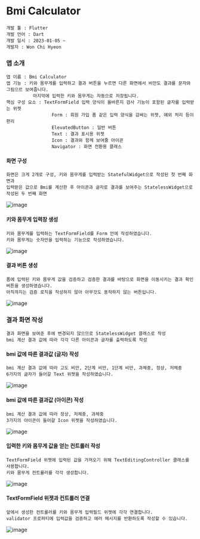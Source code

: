 # Bmi Calculator

```
개발 툴 : Flutter
개발 언어 : Dart
개발 일시 : 2023-01-05 ~
개발자 : Won Chi Hyeon
```

### 앱 소개
```
앱 이름 : Bmi Calculator
앱 기능 : 키와 몸무게를 입력하고 결과 버튼을 누르면 다른 화면에서 비만도 결과를 문자와 그림으르 보여줍니다.
          마지막에 입력한 키와 몸무게는 자동으로 저장됩니다.
핵심 구성 요소 : TextFormField 입력 양식이 올바른지 검사 기능이 포함된 글자를 입력받는 위젯
                 Form : 회원 가입 폼 같은 입력 양식을 감싸는 위젯, 예외 처리 등이 편리
                 ElevatedButton : 일반 버튼
                 Text : 결과 표시용 위젯
                 Icon : 결과와 함께 보여줄 아이콘
                 Navigator : 화면 전환용 클래스
```

#### 화면 구성
```
화면은 크게 2개로 구성, 키와 몸무게를 입력받는 StatefulWidget으로 작성된 첫 번째 화면과
입력받은 값으로 Bmi를 계산한 후 아이콘과 글자로 결과를 보여주는 StatelessWidget으로 작성된 두 번째 화면
```
![image](https://user-images.githubusercontent.com/58906858/210713779-05867828-5755-47d5-94d1-ac03b607797d.png)

#### 키와 몸무게 입력창 생성
```
키와 몸무게를 입력하는 TextFormField를 Form 안에 작성하였습니다.
키와 몸무게는 숫자만을 입력하는 기능으로 작성하였습니다.
```
![image](https://user-images.githubusercontent.com/58906858/210717458-14d91a8d-0bdb-4baa-9e4e-ced043164f2d.png)

#### 결과 버튼 생성
```
폼에 입력된 키와 몸무게 값을 검증하고 검증한 결과를 바탕으로 화면을 이동시키는 결과 확인 버튼을 생성하였습니다.
아직까지는 검증 로직을 작성하지 않아 아무것도 동작하지 않는 버튼입니다.
```
![image](https://user-images.githubusercontent.com/58906858/210718891-2556dd56-b34b-4ea3-a0f0-8feec589d081.png)

### 결과 화면 작성
```
결과 화면을 보여준 후에 변경되지 않으므로 StatelessWidget 클래스로 작성
bmi 계산 결과 값에 따라 각각 다른 아이콘과 글자를 출력하도록 작성
```

#### bmi 값에 따른 결과값 (글자) 작성
```
bmi 계산 결과 값에 따라 고도 비만, 2단계 비만, 1단계 비만, 과체중, 정상, 저체중 
6가지의 글자가 들어갈 Text 위젯을 작성하였습니다.
```
![image](https://user-images.githubusercontent.com/58906858/210721287-6815d4f0-ffd1-4dbc-9de3-de60c493ee66.png)

#### bmi 값에 따른 결과값 (아이콘) 작성
```
bmi 계산 결과 값에 따라 정상, 저체중, 과체중 
3가지의 아이콘이 들어갈 Icon 위젯을 작성하였습니다.
```
![image](https://user-images.githubusercontent.com/58906858/210721887-9c215730-779e-40b1-93df-b80d966f492e.png)

#### 입력한 키와 몸무게 값을 얻는 컨트롤러 작성
```
TextFormField 위젯에 입력된 값을 가져오기 위해 TextEditingController 클래스를 사용합니다.
키와 몸무게 컨트롤러를 각각 생성합니다.
```
![image](https://user-images.githubusercontent.com/58906858/210928546-0ad14b3e-4d31-4b1b-a86a-d87e56479dc8.png)

#### TextFormField 위젯과 컨트롤러 연결
```
앞에서 생성한 컨트롤러를 키와 몸무게 입력필드 위젯에 각각 연결합니다.
validator 프로퍼티에 입력값을 검증하고 에러 메시지를 반환하도록 작성할 수 있습니다.
```
![image](https://user-images.githubusercontent.com/58906858/210931948-f4f40b98-05dc-4fc6-a1d0-05fa77fa4cfd.png)

